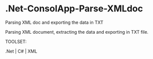 # .Net-ConsolApp-Parse-XMLdoc
Parsing XML doc and exporting the data in TXT

Parsing XML document, extracting the data and exporting in TXT file.

TOOLSET:

.Net | C# | XML
